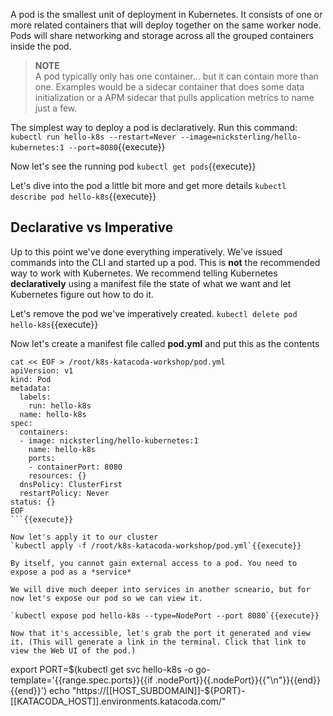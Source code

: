 A pod is the smallest unit of deployment in Kubernetes. It consists of one or more related containers that will deploy together on the same worker node. Pods will share networking and storage across all the grouped containers inside the pod.


> **NOTE**  
> A pod typically only has one container... but it can contain more than one. Examples would be a sidecar container that does some data initialization or a APM sidecar that pulls application metrics to name just a few. 


The simplest way to deploy a pod is declaratively. Run this command:
`kubectl run hello-k8s --restart=Never --image=nicksterling/hello-kubernetes:1 --port=8080`{{execute}}

Now let's see the running pod
`kubectl get pods`{{execute}}


Let's dive into the pod a little bit more and get more details
`kubectl describe pod hello-k8s`{{execute}}


## Declarative vs Imperative
Up to this point we've done everything imperatively. We've issued commands into the CLI and started up a pod. This is **not** the recommended way to work with Kubernetes. We recommend telling Kubernetes __declaratively__ using a manifest file the state of what we want and let Kubernetes figure out how to do it.

Let's remove the pod we've imperatively created. 
`kubectl delete pod hello-k8s`{{execute}}

Now let's create a manifest file called **pod.yml** and put this as the contents

```
cat << EOF > /root/k8s-katacoda-workshop/pod.yml
apiVersion: v1
kind: Pod
metadata:
  labels:
    run: hello-k8s
  name: hello-k8s
spec:
  containers:
  - image: nicksterling/hello-kubernetes:1
    name: hello-k8s
    ports:
    - containerPort: 8080
    resources: {}
  dnsPolicy: ClusterFirst
  restartPolicy: Never
status: {}
EOF
```{{execute}}

Now let's apply it to our cluster
`kubectl apply -f /root/k8s-katacoda-workshop/pod.yml`{{execute}}

By itself, you cannot gain external access to a pod. You need to expose a pod as a *service*

We will dive much deeper into services in another scneario, but for now let's expose our pod so we can view it. 

`kubectl expose pod hello-k8s --type=NodePort --port 8080`{{execute}}

Now that it's accessible, let's grab the port it generated and view it. (This will generate a link in the terminal. Click that link to view the Web UI of the pod.)

```
export PORT=$(kubectl get svc hello-k8s -o go-template='{{range.spec.ports}}{{if .nodePort}}{{.nodePort}}{{"\n"}}{{end}}{{end}}')
echo "https://[[HOST_SUBDOMAIN]]-${PORT}-[[KATACODA_HOST]].environments.katacoda.com/"
```{{execute}}

